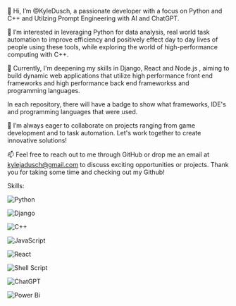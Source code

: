 👋 Hi, I’m @KyleDusch, a passionate developer with a focus on Python and C++ and Utilzing Prompt Engineering with AI and ChatGPT. 

👀 I’m interested in leveraging Python for data analysis, real world task automation to improve efficiency and positively effect day to day lives of people using these tools, while exploring the world of high-performance computing with C++.                       

🌱 Currently, I'm deepening my skills in Django, React and Node.js , aiming to build dynamic web applications that utilize high performance front end frameworks and high performance back end frameworkss and programming languages.

In each repository, there will have a badge to show what frameworks, IDE's and programming languages that were used.

💞️ I’m always eager to collaborate on projects ranging from game development and to  task automation. Let's work together to create innovative solutions!

📫 Feel free to reach out to me through GitHub or drop me an email at kylejadusch@gmail.com to discuss exciting opportunities or projects. Thank you for taking some time and checking out my Github!

Skills: 

![Python](https://img.shields.io/badge/python-3670A0?style=for-the-badge&logo=python&logoColor=ffdd54) 

![Django](https://img.shields.io/badge/django-%23092E20.svg?style=for-the-badge&logo=django&logoColor=white)

![C++](https://img.shields.io/badge/c++-%2300599C.svg?style=for-the-badge&logo=c%2B%2B&logoColor=white)

![JavaScript](https://img.shields.io/badge/javascript-%23323330.svg?style=for-the-badge&logo=javascript&logoColor=%23F7DF1E)

![React](https://img.shields.io/badge/react-%2320232a.svg?style=for-the-badge&logo=react&logoColor=%2361DAFB)

![Shell Script](https://img.shields.io/badge/shell_script-%23121011.svg?style=for-the-badge&logo=gnu-bash&logoColor=white) 

![ChatGPT](https://img.shields.io/badge/chatGPT-74aa9c?style=for-the-badge&logo=openai&logoColor=white)

![Power Bi](https://img.shields.io/badge/power_bi-F2C811?style=for-the-badge&logo=powerbi&logoColor=black)
